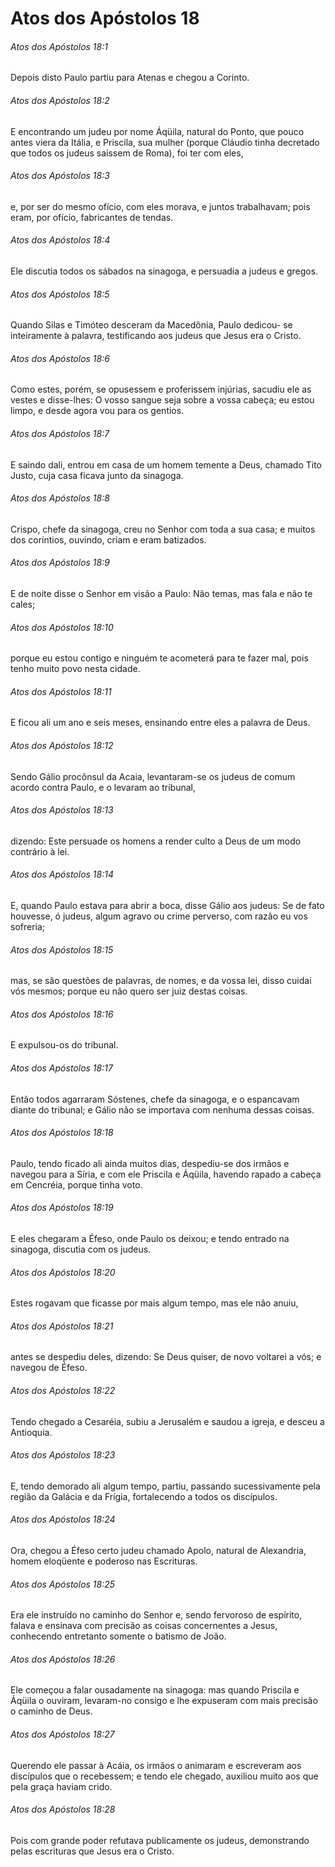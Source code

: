 # Atos dos Apóstolos 18

###### Atos dos Apóstolos 18:1

Depois disto Paulo partiu para Atenas e chegou a Corinto.

###### Atos dos Apóstolos 18:2

E encontrando um judeu por nome Áqüila, natural do Ponto, que pouco antes viera da Itália, e Priscila, sua mulher (porque Cláudio tinha decretado que todos os judeus saíssem de Roma), foi ter com eles,

###### Atos dos Apóstolos 18:3

e, por ser do mesmo ofício, com eles morava, e juntos trabalhavam; pois eram, por ofício, fabricantes de tendas.

###### Atos dos Apóstolos 18:4

Ele discutia todos os sábados na sinagoga, e persuadia a judeus e gregos.

###### Atos dos Apóstolos 18:5

Quando Silas e Timóteo desceram da Macedônia, Paulo dedicou- se inteiramente à palavra, testificando aos judeus que Jesus era o Cristo.

###### Atos dos Apóstolos 18:6

Como estes, porém, se opusessem e proferissem injúrias, sacudiu ele as vestes e disse-lhes: O vosso sangue seja sobre a vossa cabeça; eu estou limpo, e desde agora vou para os gentios.

###### Atos dos Apóstolos 18:7

E saindo dali, entrou em casa de um homem temente a Deus, chamado Tito Justo, cuja casa ficava junto da sinagoga.

###### Atos dos Apóstolos 18:8

Crispo, chefe da sinagoga, creu no Senhor com toda a sua casa; e muitos dos coríntios, ouvindo, criam e eram batizados.

###### Atos dos Apóstolos 18:9

E de noite disse o Senhor em visão a Paulo: Não temas, mas fala e não te cales;

###### Atos dos Apóstolos 18:10

porque eu estou contigo e ninguém te acometerá para te fazer mal, pois tenho muito povo nesta cidade.

###### Atos dos Apóstolos 18:11

E ficou ali um ano e seis meses, ensinando entre eles a palavra de Deus.

###### Atos dos Apóstolos 18:12

Sendo Gálio procônsul da Acaia, levantaram-se os judeus de comum acordo contra Paulo, e o levaram ao tribunal,

###### Atos dos Apóstolos 18:13

dizendo: Este persuade os homens a render culto a Deus de um modo contrário à lei.

###### Atos dos Apóstolos 18:14

E, quando Paulo estava para abrir a boca, disse Gálio aos judeus: Se de fato houvesse, ó judeus, algum agravo ou crime perverso, com razão eu vos sofreria;

###### Atos dos Apóstolos 18:15

mas, se são questões de palavras, de nomes, e da vossa lei, disso cuidai vós mesmos; porque eu não quero ser juiz destas coisas.

###### Atos dos Apóstolos 18:16

E expulsou-os do tribunal.

###### Atos dos Apóstolos 18:17

Então todos agarraram Sóstenes, chefe da sinagoga, e o espancavam diante do tribunal; e Gálio não se importava com nenhuma dessas coisas.

###### Atos dos Apóstolos 18:18

Paulo, tendo ficado ali ainda muitos dias, despediu-se dos irmãos e navegou para a Síria, e com ele Priscila e Áqüila, havendo rapado a cabeça em Cencréia, porque tinha voto.

###### Atos dos Apóstolos 18:19

E eles chegaram a Éfeso, onde Paulo os deixou; e tendo entrado na sinagoga, discutia com os judeus.

###### Atos dos Apóstolos 18:20

Estes rogavam que ficasse por mais algum tempo, mas ele não anuiu,

###### Atos dos Apóstolos 18:21

antes se despediu deles, dizendo: Se Deus quiser, de novo voltarei a vós; e navegou de Éfeso.

###### Atos dos Apóstolos 18:22

Tendo chegado a Cesaréia, subiu a Jerusalém e saudou a igreja, e desceu a Antioquia.

###### Atos dos Apóstolos 18:23

E, tendo demorado ali algum tempo, partiu, passando sucessivamente pela região da Galácia e da Frígia, fortalecendo a todos os discípulos.

###### Atos dos Apóstolos 18:24

Ora, chegou a Éfeso certo judeu chamado Apolo, natural de Alexandria, homem eloqüente e poderoso nas Escrituras.

###### Atos dos Apóstolos 18:25

Era ele instruído no caminho do Senhor e, sendo fervoroso de espírito, falava e ensinava com precisão as coisas concernentes a Jesus, conhecendo entretanto somente o batismo de João.

###### Atos dos Apóstolos 18:26

Ele começou a falar ousadamente na sinagoga: mas quando Priscila e Áqüila o ouviram, levaram-no consigo e lhe expuseram com mais precisão o caminho de Deus.

###### Atos dos Apóstolos 18:27

Querendo ele passar à Acáia, os irmãos o animaram e escreveram aos discípulos que o recebessem; e tendo ele chegado, auxiliou muito aos que pela graça haviam crido.

###### Atos dos Apóstolos 18:28

Pois com grande poder refutava publicamente os judeus, demonstrando pelas escrituras que Jesus era o Cristo.

